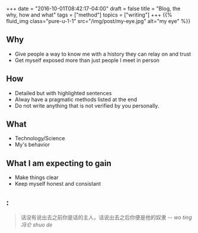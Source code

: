 +++
date = "2016-10-01T08:42:17-04:00"
draft = false
title = "Blog, the why, how and what"
tags = ["method"]
topics = ["writing"]
+++
{{% fluid_img class="pure-u-1-1" src="/img/post/my-eye.jpg" alt="my eye" %}}


## Why
- Give people a way to know me with a history they can relay on and trust
- Get myself exposed more than just people I meet in person

<!--more-->

## How
- Detailed but with highlighted sentences
- Alway have a pragmatic methods listed at the end
- Do not write anything that is not verified by you personally.

## What
- Technology/Science
- My's behavior

## What I am expecting to gain
- Make things clear
- Keep myself honest and consistant


## :

> 话没有说出去之前你是话的主人，话说出去之后你便是他的奴隶
> -- <cite>wo ting 冯仑 shuo de</cite>